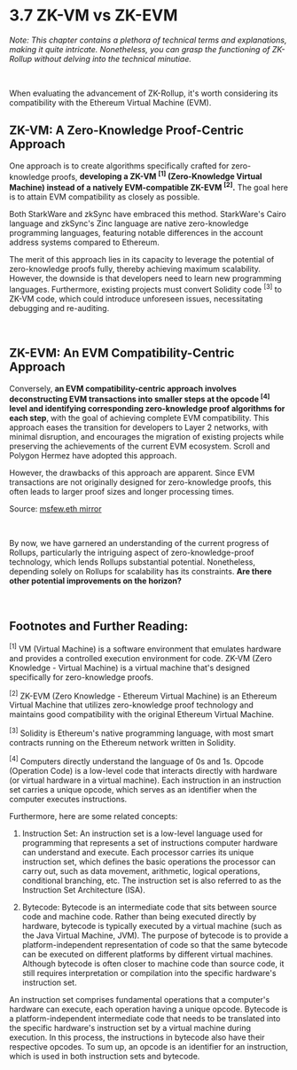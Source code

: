 # 3.7 ZK-VM vs ZK-EVM

_Note: This chapter contains a plethora of technical terms and explanations, making it quite intricate. Nonetheless, you can grasp the functioning of ZK-Rollup without delving into the technical minutiae._

&nbsp;

When evaluating the advancement of ZK-Rollup, it's worth considering its compatibility with the Ethereum Virtual Machine (EVM).

## ZK-VM: A Zero-Knowledge Proof-Centric Approach

One approach is to create algorithms specifically crafted for zero-knowledge proofs, **developing a ZK-VM <sup>[1]</sup> (Zero-Knowledge Virtual Machine) instead of a natively EVM-compatible ZK-EVM <sup>[2]</sup>.** The goal here is to attain EVM compatibility as closely as possible.

Both StarkWare and zkSync have embraced this method. StarkWare's Cairo language and zkSync's Zinc language are native zero-knowledge programming languages, featuring notable differences in the account address systems compared to Ethereum.

The merit of this approach lies in its capacity to leverage the potential of zero-knowledge proofs fully, thereby achieving maximum scalability. However, the downside is that developers need to learn new programming languages. Furthermore, existing projects must convert Solidity code <sup>[3]</sup> to ZK-VM code, which could introduce unforeseen issues, necessitating debugging and re-auditing.

<MdxImg src="https://cdn.myfirst.io/layer2/assets/3.7.1.jpg" width="600px" alt="ZK-VM ZK-EVM" />

&nbsp;

## ZK-EVM: An EVM Compatibility-Centric Approach

Conversely, **an EVM compatibility-centric approach involves deconstructing EVM transactions into smaller steps at the opcode <sup>[4]</sup> level and identifying corresponding zero-knowledge proof algorithms for each step**, with the goal of achieving complete EVM compatibility. This approach eases the transition for developers to Layer 2 networks, with minimal disruption, and encourages the migration of existing projects while preserving the achievements of the current EVM ecosystem. Scroll and Polygon Hermez have adopted this approach.

However, the drawbacks of this approach are apparent. Since EVM transactions are not originally designed for zero-knowledge proofs, this often leads to larger proof sizes and longer processing times.

<MdxImg src="https://cdn.myfirst.io/layer2/assets/3.7.2.jpg" alt="ZK-Rollup Compatibility" />

Source: [msfew.eth mirror](https://mirror.xyz/msfew.eth/Yl64OK3lLG48eJpVB3GxqFEhmWOm6yMlAo9sc1VrQP4)

&nbsp;

By now, we have garnered an understanding of the current progress of Rollups, particularly the intriguing aspect of zero-knowledge-proof technology, which lends Rollups substantial potential. Nonetheless, depending solely on Rollups for scalability has its constraints. **Are there other potential improvements on the horizon?**

&nbsp;

## Footnotes and Further Reading:

<sup>[1]</sup> VM (Virtual Machine) is a software environment that emulates hardware and provides a controlled execution environment for code. ZK-VM (Zero Knowledge - Virtual Machine) is a virtual machine that's designed specifically for zero-knowledge proofs.

<sup>[2]</sup> ZK-EVM (Zero Knowledge - Ethereum Virtual Machine) is an Ethereum Virtual Machine that utilizes zero-knowledge proof technology and maintains good compatibility with the original Ethereum Virtual Machine.

<sup>[3]</sup> Solidity is Ethereum's native programming language, with most smart contracts running on the Ethereum network written in Solidity.

<sup>[4]</sup> Computers directly understand the language of 0s and 1s. Opcode (Operation Code) is a low-level code that interacts directly with hardware (or virtual hardware in a virtual machine). Each instruction in an instruction set carries a unique opcode, which serves as an identifier when the computer executes instructions.

Furthermore, here are some related concepts:

1. Instruction Set: An instruction set is a low-level language used for programming that represents a set of instructions computer hardware can understand and execute. Each processor carries its unique instruction set, which defines the basic operations the processor can carry out, such as data movement, arithmetic, logical operations, conditional branching, etc. The instruction set is also referred to as the Instruction Set Architecture (ISA).

2. Bytecode: Bytecode is an intermediate code that sits between source code and machine code. Rather than being executed directly by hardware, bytecode is typically executed by a virtual machine (such as the Java Virtual Machine, JVM). The purpose of bytecode is to provide a platform-independent representation of code so that the same bytecode can be executed on different platforms by different virtual machines. Although bytecode is often closer to machine code than source code, it still requires interpretation or compilation into the specific hardware's instruction set.

An instruction set comprises fundamental operations that a computer's hardware can execute, each operation having a unique opcode. Bytecode is a platform-independent intermediate code that needs to be translated into the specific hardware's instruction set by a virtual machine during execution. In this process, the instructions in bytecode also have their respective opcodes. To sum up, an opcode is an identifier for an instruction, which is used in both instruction sets and bytecode.

<GithubAvatar owner='lxdao-official' repo='myfirstlayer2-frontend' path='mdx/en/3.7-zk-vm-vs-zk-evm.md' />

<EditChapter url='https://github.com/lxdao-official/myfirstlayer2-frontend/blob/main/mdx/en/3.7-zk-vm-vs-zk-evm.md' />
